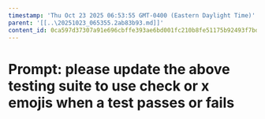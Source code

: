 ```yaml
---
timestamp: 'Thu Oct 23 2025 06:53:55 GMT-0400 (Eastern Daylight Time)'
parent: '[[..\20251023_065355.2ab83b93.md]]'
content_id: 0ca597d37307a91e696cbffe393ae6bd001fc210b8fe51175b92493f7bdc30b9
---
```


# Prompt: please update the above testing suite to use check or x emojis when a test passes or fails
